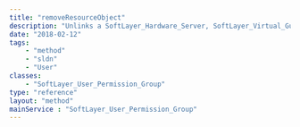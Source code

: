 ```yaml
---
title: "removeResourceObject"
description: "Unlinks a SoftLayer_Hardware_Server, SoftLayer_Virtual_Guest, or SoftLayer_Virtual_DedicatedHost object from the group. "
date: "2018-02-12"
tags:
    - "method"
    - "sldn"
    - "User"
classes:
    - "SoftLayer_User_Permission_Group"
type: "reference"
layout: "method"
mainService : "SoftLayer_User_Permission_Group"
---
```

